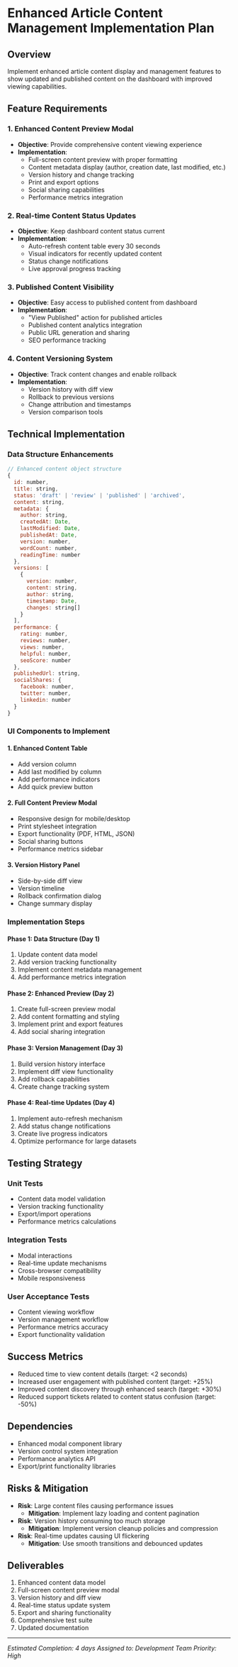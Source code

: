 # Enhanced Article Content Management Implementation Plan

## Overview
Implement enhanced article content display and management features to show updated and published content on the dashboard with improved viewing capabilities.

## Feature Requirements

### 1. Enhanced Content Preview Modal
- **Objective**: Provide comprehensive content viewing experience
- **Implementation**:
  - Full-screen content preview with proper formatting
  - Content metadata display (author, creation date, last modified, etc.)
  - Version history and change tracking
  - Print and export options
  - Social sharing capabilities
  - Performance metrics integration

### 2. Real-time Content Status Updates
- **Objective**: Keep dashboard content status current
- **Implementation**:
  - Auto-refresh content table every 30 seconds
  - Visual indicators for recently updated content
  - Status change notifications
  - Live approval progress tracking

### 3. Published Content Visibility
- **Objective**: Easy access to published content from dashboard
- **Implementation**:
  - "View Published" action for published articles
  - Published content analytics integration
  - Public URL generation and sharing
  - SEO performance tracking

### 4. Content Versioning System
- **Objective**: Track content changes and enable rollback
- **Implementation**:
  - Version history with diff view
  - Rollback to previous versions
  - Change attribution and timestamps
  - Version comparison tools

## Technical Implementation

### Data Structure Enhancements
```javascript
// Enhanced content object structure
{
  id: number,
  title: string,
  status: 'draft' | 'review' | 'published' | 'archived',
  content: string,
  metadata: {
    author: string,
    createdAt: Date,
    lastModified: Date,
    publishedAt: Date,
    version: number,
    wordCount: number,
    readingTime: number
  },
  versions: [
    {
      version: number,
      content: string,
      author: string,
      timestamp: Date,
      changes: string[]
    }
  ],
  performance: {
    rating: number,
    reviews: number,
    views: number,
    helpful: number,
    seoScore: number
  },
  publishedUrl: string,
  socialShares: {
    facebook: number,
    twitter: number,
    linkedin: number
  }
}
```

### UI Components to Implement

#### 1. Enhanced Content Table
- Add version column
- Add last modified by column
- Add performance indicators
- Add quick preview button

#### 2. Full Content Preview Modal
- Responsive design for mobile/desktop
- Print stylesheet integration
- Export functionality (PDF, HTML, JSON)
- Social sharing buttons
- Performance metrics sidebar

#### 3. Version History Panel
- Side-by-side diff view
- Version timeline
- Rollback confirmation dialog
- Change summary display

### Implementation Steps

#### Phase 1: Data Structure (Day 1)
1. Update content data model
2. Add version tracking functionality
3. Implement content metadata management
4. Add performance metrics integration

#### Phase 2: Enhanced Preview (Day 2)
1. Create full-screen preview modal
2. Add content formatting and styling
3. Implement print and export features
4. Add social sharing integration

#### Phase 3: Version Management (Day 3)
1. Build version history interface
2. Implement diff view functionality
3. Add rollback capabilities
4. Create change tracking system

#### Phase 4: Real-time Updates (Day 4)
1. Implement auto-refresh mechanism
2. Add status change notifications
3. Create live progress indicators
4. Optimize performance for large datasets

## Testing Strategy

### Unit Tests
- Content data model validation
- Version tracking functionality
- Export/import operations
- Performance metrics calculations

### Integration Tests
- Modal interactions
- Real-time update mechanisms
- Cross-browser compatibility
- Mobile responsiveness

### User Acceptance Tests
- Content viewing workflow
- Version management workflow
- Performance metrics accuracy
- Export functionality validation

## Success Metrics
- Reduced time to view content details (target: <2 seconds)
- Increased user engagement with published content (target: +25%)
- Improved content discovery through enhanced search (target: +30%)
- Reduced support tickets related to content status confusion (target: -50%)

## Dependencies
- Enhanced modal component library
- Version control system integration
- Performance analytics API
- Export/print functionality libraries

## Risks & Mitigation
- **Risk**: Large content files causing performance issues
  - **Mitigation**: Implement lazy loading and content pagination
- **Risk**: Version history consuming too much storage
  - **Mitigation**: Implement version cleanup policies and compression
- **Risk**: Real-time updates causing UI flickering
  - **Mitigation**: Use smooth transitions and debounced updates

## Deliverables
1. Enhanced content data model
2. Full-screen content preview modal
3. Version history and diff view
4. Real-time status update system
5. Export and sharing functionality
6. Comprehensive test suite
7. Updated documentation

---
*Estimated Completion: 4 days*
*Assigned to: Development Team*
*Priority: High*
